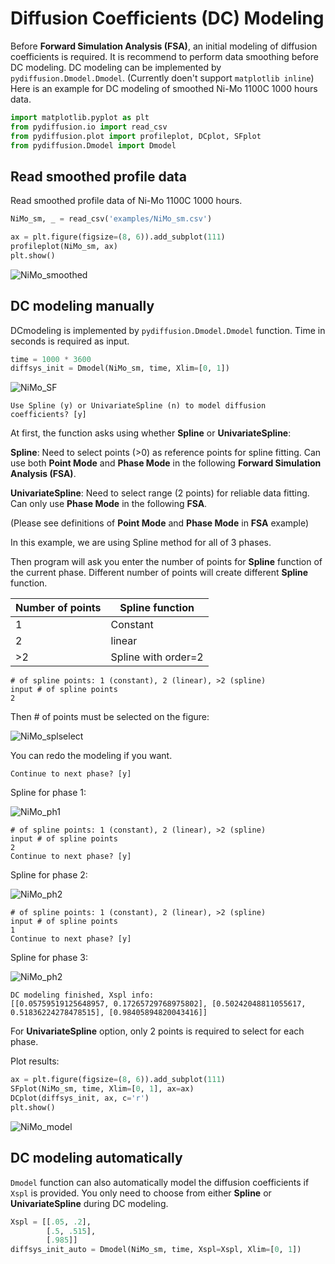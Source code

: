 # Diffusion Coefficients (DC) Modeling

Before **Forward Simulation Analysis (FSA)**, an initial modeling of diffusion coefficients is required. It is recommend to perform data smoothing before DC modeling. DC modeling can be implemented by `pydiffusion.Dmodel.Dmodel`. (Currently doen't support `matplotlib inline`) Here is an example for DC modeling of smoothed Ni-Mo 1100C 1000 hours data.

```python
import matplotlib.pyplot as plt
from pydiffusion.io import read_csv
from pydiffusion.plot import profileplot, DCplot, SFplot
from pydiffusion.Dmodel import Dmodel
```

## Read smoothed profile data

Read smoothed profile data of Ni-Mo 1100C 1000 hours.

```python
NiMo_sm, _ = read_csv('examples/NiMo_sm.csv')

ax = plt.figure(figsize=(8, 6)).add_subplot(111)
profileplot(NiMo_sm, ax)
plt.show()
```

![NiMo_smoothed](DCModeling_files/DCModeling_1.png)

## DC modeling manually

DCmodeling is implemented by `pydiffusion.Dmodel.Dmodel` function. Time in seconds is required as input.

```python
time = 1000 * 3600
diffsys_init = Dmodel(NiMo_sm, time, Xlim=[0, 1])
```

![NiMo_SF](DCModeling_files/DCModeling_2_1.png)

```
Use Spline (y) or UnivariateSpline (n) to model diffusion coefficients? [y]

```

At first, the function asks using whether **Spline** or **UnivariateSpline**:

**Spline**: Need to select points (>0) as reference points for spline fitting. Can use both **Point Mode** and **Phase Mode** in the following **Forward Simulation Analysis (FSA)**.

**UnivariateSpline**: Need to select range (2 points) for reliable data fitting. Can only use **Phase Mode** in the following **FSA**.

(Please see definitions of **Point Mode** and **Phase Mode** in **FSA** example)

In this example, we are using Spline method for all of 3 phases.

Then program will ask you enter the number of points for **Spline** function of the current phase. Different number of points will create different **Spline** function.

Number of points | Spline function
---------------- | ---------------
1 | Constant
2 | linear
\>2 | Spline with order=2

```
# of spline points: 1 (constant), 2 (linear), >2 (spline)
input # of spline points
2
```

Then # of points must be selected on the figure:

![NiMo_splselect](DCModeling_files/DCModeling_2_2.png)

You can redo the modeling if you want.

```
Continue to next phase? [y]
```

Spline for phase 1:

![NiMo_ph1](DCModeling_files/DCModeling_2_3.png)

```
# of spline points: 1 (constant), 2 (linear), >2 (spline)
input # of spline points
2
Continue to next phase? [y]
```

Spline for phase 2:

![NiMo_ph2](DCModeling_files/DCModeling_2_4.png)

```
# of spline points: 1 (constant), 2 (linear), >2 (spline)
input # of spline points
1
Continue to next phase? [y]
```

Spline for phase 3:

![NiMo_ph2](DCModeling_files/DCModeling_2_5.png)

```
DC modeling finished, Xspl info:
[[0.05759519125648957, 0.17265729768975802], [0.50242048811055617, 0.51836224278478515], [0.98405894820043416]]
```

For **UnivariateSpline** option, only 2 points is required to select for each phase.

Plot results:

```python
ax = plt.figure(figsize=(8, 6)).add_subplot(111)
SFplot(NiMo_sm, time, Xlim=[0, 1], ax=ax)
DCplot(diffsys_init, ax, c='r')
plt.show()
```

![NiMo_model](DCModeling_files/DCModeling_3.png)

## DC modeling automatically

`Dmodel` function can also automatically model the diffusion coefficients if `Xspl` is provided. You only need to choose from either **Spline** or **UnivariateSpline** during DC modeling.

```python
Xspl = [[.05, .2],
        [.5, .515],
        [.985]]
diffsys_init_auto = Dmodel(NiMo_sm, time, Xspl=Xspl, Xlim=[0, 1])
```